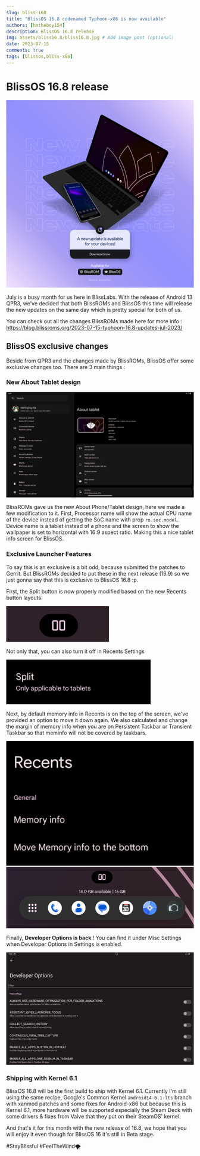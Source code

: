 ```yaml
---
slug: bliss-168
title: "BlissOS 16.8 codenamed Typhoon-x86 is now available"
authors: [hmtheboy154]
description: BlissOS 16.8 release
img: assets/bliss16.8/bliss16.8.jpg # Add image post (optional)
date: 2023-07-15
comments: true
tags: [blissos,bliss-x86]
---
```


# BlissOS 16.8 release

![alt text](assets/bliss16.8/bliss16.8.jpg "A State of Bliss : A Blissful Return - 2nd Quarter 2023")

July is a busy month for us here in BlissLabs. With the release of Android 13 QPR3, we've decided that both BlissROMs and BlissOS this time will release the new updates on the same day which is pretty special for both of us.

You can check out all the changes BlissROMs made here for more info : https://blog.blissroms.org/2023-07-15-typhoon-16.8-updates-jul-2023/

## BlissOS exclusive changes

Beside from QPR3 and the changes made by BlissROMs, BlissOS offer some exclusive changes too. There are 3 main things :

### New About Tablet design

![alt text](assets/bliss16.8/abouttab.png)

BlissROMs gave us the new About Phone/Tablet design, here we made a few modification to it. First, Processor name will show the actual CPU name of the device instead of getting the SoC name with prop `ro.soc.model`. Device name is a tablet instead of a phone and the screen to show the wallpaper is set to horizontal with 16:9 aspect ratio. Making this a nice tablet info screen for BlissOS.

### Exclusive Launcher Features

To say this is an exclusive is a bit odd, because submitted the patches to Gerrit. But BlissROMs decided to put these in the next release (16.9) so we just gonna say that this is exclusive to BlissOS 16.8 :p. 

First, the Split button is now properly modified based on the new Recents button layouts. 

![alt text](assets/bliss16.8/split.png)

Not only that, you can also turn it off in Recents Settings

![alt text](assets/bliss16.8/splitsetting.png)

Next, by default memory info in Recents is on the top of the screen, we've provided an option to move it down again. We also calculated and change the margin of memory info when you are on Persistent Taskbar or Transient Taskbar so that meminfo will not be covered by taskbars.

![alt text](assets/bliss16.8/meminfosetting.png)
![alt text](assets/bliss16.8/meminfo.png)

Finally, **Developer Options is back** ! You can find it under Misc Settings when Developer Options in Settings is enabled.

![alt text](assets/bliss16.8/devsettings.jpg)

### Shipping with Kernel 6.1

BlissOS 16.8 will be the first build to ship with Kernel 6.1. Currently I'm still using the same recipe, Google's Common Kernel `android14-6.1-lts` branch with xanmod patches and some fixes for Android-x86 but because this is Kernel 6.1, more hardware will be supported especially the Steam Deck with some drivers & fixes from Valve that they put on their SteamOS' kernel.

And that's it for this month with the new release of 16.8, we hope that you will enjoy it even though for BlissOS 16 it's still in Beta stage.

#StayBlissful #FeelTheWind🌪
